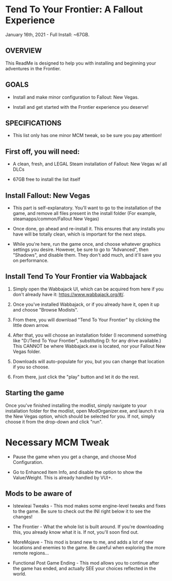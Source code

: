 # Tend To Your Frontier: A Fallout Experience 

January 16th, 2021 - Full Install: ~67GB.

## OVERVIEW

This ReadMe is designed to help you with installing and beginning your adventures in the Frontier. 

## GOALS

-  Install and make minor configuration to Fallout: New Vegas.

-  Install and get started with the Frontier experience you deserve!

## SPECIFICATIONS

- This list only has one minor MCM tweak, so be sure you pay attention!

## First off, you will need:

-   A clean, fresh, and LEGAL Steam installation of Fallout: New Vegas w/ all DLCs

-   67GB free to install the list itself

## Install Fallout: New Vegas

- This part is self-explanatory. You'll want to go to the installation of the game, and remove all files present in the install folder (For example, steamapps/common/Fallout New Vegas)

- Once done, go ahead and re-install it. This ensures that any installs you have will be totally clean, which is important for the next steps. 

- While you're here, run the game once, and choose whatever graphics settings you desire. However, be sure to go to "Advanced", then "Shadows", and disable them. They don't add much, and it'll save you on performance. 

Install Tend To Your Frontier via Wabbajack
-----------------------------------------

1.  Simply open the Wabbajack UI, which can be acquired from here if you don't already have it: <https://www.wabbajack.org/#/>. 

2.  Once you've installed Wabbajack, or if you already have it, open it up and choose "Browse Modists". 

3.  From there, you will download "Tend To Your Frontier" by clicking the little down arrow. 

4.  After that, you will choose an installation folder (I recommend something like "D:/Tend To Your Frontier", substituting D: for any drive available.) This CANNOT be where Wabbajack.exe is located, nor your Fallout New Vegas folder.

5.  Downloads will auto-populate for you, but you can change that location if you so choose. 

6.  From there, just click the "play" button and let it do the rest.

## Starting the game

Once you've finished installing the modlist, simply navigate to your installation folder for the modlist, open ModOrganizer.exe, and launch it via the New Vegas option, which should be selected for you. If not, simply choose it from the drop-down and click "run". 

# Necessary MCM Tweak

- Pause the game when you get a change, and choose Mod Configuration.

- Go to Enhanced Item Info, and disable the option to show the Value/Weight. This is already handled by VUI+.

## Mods to be aware of

- lstewieai Tweaks - This mod makes some engine-level tweaks and fixes to the game. Be sure to check out the INI right below it to see the changes!

- The Frontier - What the whole list is built around. If you're downloading this, you already know what it is. If not, you'll soon find out. 

- MoreMojave - This mod is brand new to me, and adds a lot of new locations and enemies to the game. Be careful when exploring the more remote regions...

- Functional Post Game Ending - This mod allows you to continue after the game has ended, and actually SEE your choices reflected in the world. 
